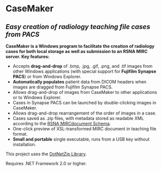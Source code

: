# CaseMaker  

## *Easy creation of radiology teaching file cases from PACS*
 
**CaseMaker is a Windows program to facilitate the creation of radiology cases for both local storage as well as submission to an RSNA MIRC server.  Key features:**

* Accepts **drag-and-drop** of .bmp, .jpg, .gif, .png, and .tif images from other Windows applications (with special support for **Fujifilm Synapse PACS**) or from Windows Explorer.
* **Automatically populates** patient data from DICOM headers when images are dragged from Fujifilm Synapse PACS.
* Allows drag-and-drop of images from CaseMaker to other applications or to Windows Explorer.
* Cases in Synapse PACS can be launched by double-clicking images in CaseMaker.
* Allows drag-and-drop rearrangement of the order of images in a case.
* Cases saved as .zip files, with metadata stored as readable XML according to the [RSNA MIRCdocument Schema](http://mircwiki.rsna.org/index.php?title=The_MIRCdocument_Schema).
* One-click preview of XSL-transformed MIRC document in teaching file format.
* **Small and portable** single executable, runs from a USB key without installation.

This project uses the [DotNetZip Library](http://dotnetzip.codeplex.com).

Requires .NET Framework 2.0 or higher.
